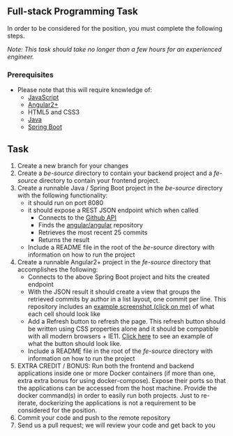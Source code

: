 ## Full-stack Programming Task
In order to be considered for the position, you must complete the following steps.          

*Note: This task should take no longer than a few hours for an experienced engineer.*
### Prerequisites
- Please note that this will require knowledge of:
  	- [JavaScript](http://www.codecademy.com/tracks/javascript)
	- [Angular2+](https://angular.io/)
	- HTML5 and CSS3
  	- [Java](https://java.com)
  	- [Spring Boot](https://projects.spring.io/spring-boot/)
## Task
1. Create a new branch for your changes
2. Create a *be-source* directory to contain your backend project and a *fe-source* directory to contain your frontend project. 
3. Create a runnable Java / Spring Boot project in the *be-source* directory with the following functionality:
	- it should run on port 8080
	- it should expose a REST JSON endpoint which when called
		- Connects to the [Github API](http://developer.github.com/)
		- Finds the [angular/angular](https://github.com/angular/angular) repository
		- Retrieves the most recent 25 commits
		- Returns the result
	- Include a README file in the root of the *be-source* directory with information on how to run the project
4. Create a runnable Angular2+ project in the *fe-source* directory that accomplishes the following:
	- Connects to the above Spring Boot project and hits the created endpoint
	- With the JSON result it should create a view that groups the retrieved commits by author in a list layout, one commit per line. This repository includes an [example screenshot (click on me)](example-list-cell.png) of what each cell should look like
	- Add a Refresh button to refresh the page. This refresh button should be written using CSS properties alone and it should be compatible with all modern browsers + IE11. [Click here](example-button.png) to see an example of what the button should look like.
	- Include a README file in the root of the *fe-source* directory with information on how to run the project
5. EXTRA CREDIT / BONUS: Run both the frontend and backend applications inside one or more Docker containers (if more than one, extra extra bonus for using docker-compose). Expose their ports so that the applications can be accessed from the host machine. Provide the docker command(s) in order to easily run both projects. Just to re-iterate, dockerizing the applications is not a requirement to be considered for the position.
6. Commit your code and push to the remote repository
7. Send us a pull request; we will review your code and get back to you
